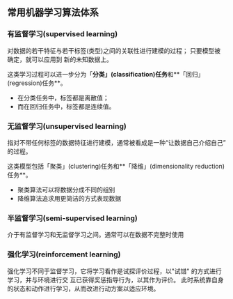 ## 常用机器学习算法体系

### 有监督学习(supervised learning)

对数据的若干特征与若干标签(类型)之间的关联性进行建模的过程； 只要模型被确定，就可以应用到
新的未知数据上。

这类学习过程可以进一步分为「**分类」(classification)任务**和**「回归」(regression)任务**。

- 在分类任务中，标签都是离散值；
- 而在回归任务中，标签都是连续值。

### 无监督学习(unsupervised learning)

指对不带任何标签的数据特征进行建模，通常被看成是一种“让数据自己介绍自己” 的过程。

这类模型包括「聚类」(clustering)任务和**「降维」(dimensionality reduction)任务**。

- 聚类算法可以将数据分成不同的组别
- 降维算法追求用更简洁的方式表现数据

### 半监督学习(semi-supervised learning)

介于有监督学习和无监督学习之间。通常可以在数据不完整时使用

### 强化学习(reinforcement learning)

强化学习不同于监督学习，它将学习看作是试探评价过程，以"试错" 的方式进行学习，并与环境进行交
互已获得奖惩指导行为，以其作为评价。
此时系统靠自身的状态和动作进行学习，从而改进行动方案以适应环境。